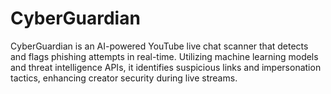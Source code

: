# CyberGuardian
CyberGuardian is an AI-powered YouTube live chat scanner that detects and flags phishing attempts in real-time. Utilizing machine learning models and threat intelligence APIs, it identifies suspicious links and impersonation tactics, enhancing creator security during live streams.
